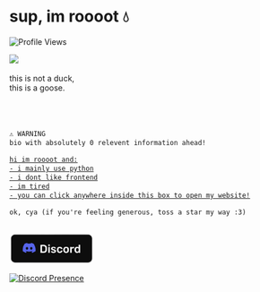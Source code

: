 # sup, im roooot 💧
![Profile Views](https://komarev.com/ghpvc/?username=agenericapple&style=for-the-badge&color=blue)

<img align="left" src="assets/duck.gif"><br /><br />
this is not a duck,<br />
this is a goose.
<br /><br /><br /><br />

```
⚠️ WARNING
bio with absolutely 0 relevent information ahead!
```

<a href="https://roooot.dev/">
  
```
hi im roooot and:
- i mainly use python
- i dont like frontend
- im tired
- you can click anywhere inside this box to open my website!
```

</a>

```
ok, cya (if you're feeling generous, toss a star my way :3)
```
<br />

<a href="https://discord.com/user/919268666305024010">
<img src="assets/IMG_2373.png" width="150px">
</a>

[![Discord Presence](https://lanyard.cnrad.dev/api/919268666305024010)](https://discord.com/users/919268666305024010)
